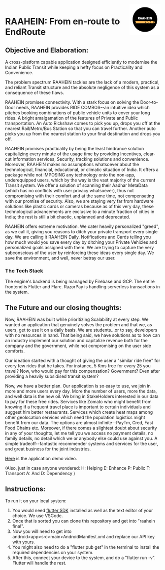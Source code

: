 <img src="images_git/RAAHEIN.png" align="right" width = 100>

# RAAHEIN: From en-route to EndRoute

<h2> Objective and Elaboration: </h2>
A cross-platform capable application designed efficiently to modernise the Indian Public Transit while keeping a hefty focus on Practicality and Convenience.

The problem spectrum RAAHEIN tackles are the lack of a modern, practical, and reliant Transit structure and the absolute negligence of this system as a consequence of these flaws.

RAAHEIN promises connectivity. With a stark focus on solving the Door-to-Door needs, RAAHEIN provides RIDE COMBOS--an intuitive idea which pitches booking combinations of public vehicle units to cover your long rides. A bright amalgamation of the features of Private and Public transportation. An Auto Rickshaw comes to pick you up, drops you off at the nearest Rail/Metro/Bus Station so that you can travel further. Another auto picks you up from the nearest station to your final destination and drops you off.

RAAHEIN promises practicality by being the least hindrance solution capitalizing every minute of the usage time by providing Incentives, clear-cut information services, Security, tracking solutions and convenience. Moreover, RAAHEIN makes no assumptions whatsoever about the technological, financial, educational, or climatic situation of India. It offers a package while not IMPOSING any technology onto the non-app, underequipped users, which by the way is the vast majority of the current Transit system. We offer a solution of scanning their Aadhar MetaData (which has no conflicts with user privacy whatsoever), thus not compromising with their comfort and at the same time, not compensating with our promise of security. Also, we are staying very far from hardware solutions like plastic cards or cameras because as of this very day, these technological advancements are exclusive to a minute fraction of cities in India; the rest is still a bit chaotic, unplanned and deprecated.

RAAHEIN offers extreme motivation. We cater heavily personalized "greed", as we call it, giving you reasons to ditch your private transport every single day. We are calling it RAAHEIN Daily. Notifications and Cards telling you how much would you save every day by ditching your Private Vehicles and personalized goals assigned with them. We are trying to capture the very subconscious of the user by reinforcing these ideas every single day. We save the environment, and well, never betray our user.

<h3> The Tech Stack </h3>

The engine's backend is being managed by Firebase and GCP. The entire frontend is Flutter and Flare. RazorPay is handling serverless transactions in the system. 

<h2> The Future and our closing thoughts: </h2>
Now, RAAHEIN was built while prioritizing Scalability at every step. We wanted an application that genuinely solves the problem and that we, as users, get to use it on a daily basis. We are students...or to say, developers with no resources in hand. That being said, we have solutions as to how can an industry implement our solution and capitalize revenue both for the company and the government, while not compromising on the user side comforts.

Our ideation started with a thought of giving the user a "similar ride free" for every few rides that he takes. For instance, 5 Kms free for every 25 you travel? Now, who would pay for this compensation? Government? Even after providing a heavily subsidised transit system?

Now, we have a better plan. Our application is so easy to use, we join in more and more users every day. More the number of users, more the data, and well data is the new oil. We bring in StakeHolders interested in our data to pay for these free rides. Services like Zomato who might benefit from knowing if a frequent travel place is important to certain individuals and suggest him better restaurants. Services which create heat maps among other geolocation services which need the population logistics might benefit from our data. The options are almost infinite--PayTm, Cred, Fast Food Chains etc. Moreover, if there comes a slightest doubt about security in any of your thoughts, let me tell you we access no payment details, no family details, no detail which we or anybody else could use against you. A simple tradeoff--fantastic recommender systems and services for the user, and great business for the joint industries.

[Here](https://www.youtube.com/watch?v=3A6ZbgSk44o&feature=youtu.be) is the application demo video.

(Also, just in case anyone wondered: H: Helping E: Enhance P: Public T: Transport A: And D: Dependency )

<h2> Instructions: </h2>

To run it on your local system:

1. You would need [flutter SDK](https://flutter.dev/docs/get-started/install) installed as well as the text editor of your choice. We use VSCode.
2. Once that is sorted you can clone this repository and get into "raahein final".
3. Now you will need to get into android>app>src>main>AndroidManifest.xml and replace our API key with yours.
4. You might also need to do a "flutter pub get" in the terminal to install the required dependencies on your system.
5. After this, connect your device to the system, and do a "flutter run -v". Flutter will handle the rest.
